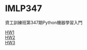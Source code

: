 # IMLP347
資工訓練班第347期Python機器學習入門

[HW1](https://github.com/muzzylexy/IMLP347/blob/master/Unit01/Unit01_Crash%20Course%20on%20Python.ipynb) \
[HW2](https://github.com/muzzylexy/IMLP347/blob/master/Unit02) \
[HW3](https://github.com/muzzylexy/IMLP347/blob/master/Unit03)